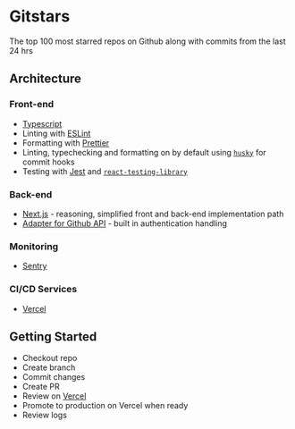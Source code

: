 # Gitstars

The top 100 most starred repos on Github along with commits from the last 24 hrs

## Architecture

### Front-end

- [Typescript](https://www.typescriptlang.org/)
- Linting with [ESLint](https://eslint.org/)
- Formatting with [Prettier](https://prettier.io/)
- Linting, typechecking and formatting on by default using [`husky`](https://github.com/typicode/husky) for commit hooks
- Testing with [Jest](https://jestjs.io/) and [`react-testing-library`](https://testing-library.com/docs/react-testing-library/intro)

### Back-end

- [Next.js](https://nextjs.org/) - reasoning, simplified front and back-end implementation path
- [Adapter for Github API](https://github.com/octokit/request.js) - built in authentication handling

### Monitoring

- [Sentry](https://sentry.io)

### CI/CD Services

- [Vercel](https://vercel.com)

## Getting Started

- Checkout repo
- Create branch
- Commit changes
- Create PR
- Review on [Vercel](https://vercel.com)
- Promote to production on Vercel when ready
- Review logs

